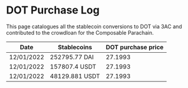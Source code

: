 # DOT Purchase Log

This page catalogues all the stablecoin conversions to DOT via 3AC and contributed to the crowdloan for the Composable Parachain.

| Date       | Stablecoins    | DOT purchase price |
| ---------- | -------------- | ------------------ |
| 12/01/2022 | 252795.77 DAI  | 27.1993            |
| 12/01/2022 | 157807.4 USDT  | 27.1993            |
| 12/01/2022 | 48129.881 USDT | 27.1993            |
